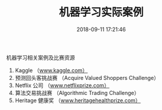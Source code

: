 ﻿---
title: 机器学习实际案例
date: 2018-09-11 17:21:46
tags:
---
机器学习相关案例及比赛资源
1. Kaggle （www.kaggle.com）
2. 预测回头客挑战赛 （Acquire Valued Shoppers Challenge）
3. Netflix 公司 （www.netflixprize.com）
4. 算法交易挑战赛 （Algorithmic Trading Challenge）
5. Heritage 健康奖 （www.heritagehealthprize.com）